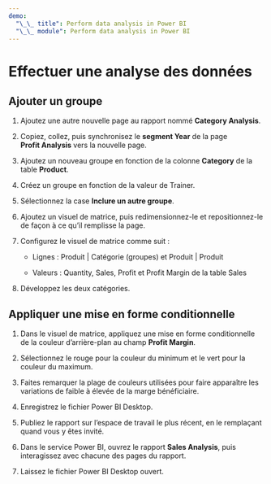```yaml
---
demo:
  "\_\_ title": Perform data analysis in Power BI
  "\_\_ module": Perform data analysis in Power BI
---
```

# Effectuer une analyse des données

## Ajouter un groupe

1. Ajoutez une autre nouvelle page au rapport nommé **Category Analysis**.

1. Copiez, collez, puis synchronisez le **segment Year** de la page **Profit Analysis** vers la nouvelle page.

1. Ajoutez un nouveau groupe en fonction de la colonne **Category** de la table **Product**.

1. Créez un groupe en fonction de la valeur de Trainer.

1. Sélectionnez la case **Inclure un autre groupe**.

1. Ajoutez un visuel de matrice, puis redimensionnez-le et repositionnez-le de façon à ce qu’il remplisse la page.

1. Configurez le visuel de matrice comme suit :

    - Lignes : Produit | Catégorie (groupes) et Produit | Produit

    - Valeurs : Quantity, Sales, Profit et Profit Margin de la table Sales

1. Développez les deux catégories.

## Appliquer une mise en forme conditionnelle

1. Dans le visuel de matrice, appliquez une mise en forme conditionnelle de la couleur d’arrière-plan au champ **Profit Margin**.

1. Sélectionnez le rouge pour la couleur du minimum et le vert pour la couleur du maximum.

1. Faites remarquer la plage de couleurs utilisées pour faire apparaître les variations de faible à élevée de la marge bénéficiaire.

1. Enregistrez le fichier Power BI Desktop.

1. Publiez le rapport sur l’espace de travail le plus récent, en le remplaçant quand vous y êtes invité.

1. Dans le service Power BI, ouvrez le rapport **Sales Analysis**, puis interagissez avec chacune des pages du rapport.

1. Laissez le fichier Power BI Desktop ouvert.
